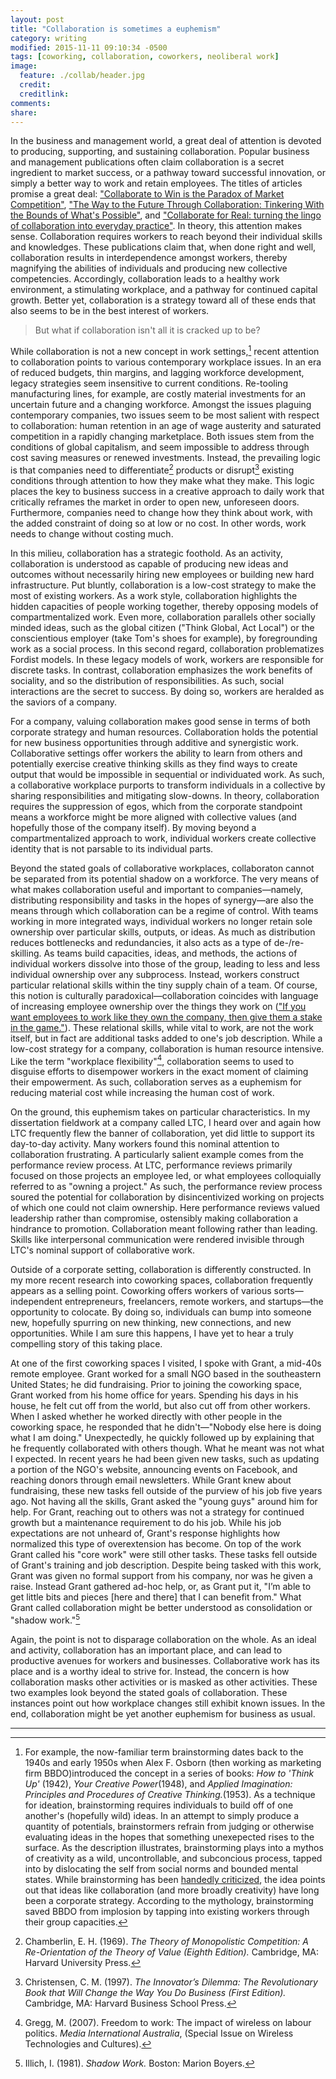```yaml
---
layout: post
title: "Collaboration is sometimes a euphemism"
category: writing
modified: 2015-11-11 09:10:34 -0500
tags: [coworking, collaboration, coworkers, neoliberal work]
image:
  feature: ./collab/header.jpg
  credit: 
  creditlink: 
comments: 
share: 
---
```

In the business and management world, a great deal of attention is devoted to producing, supporting, and sustaining collaboration. Popular business and management publications often claim collaboration is a secret ingredient to market success, or a pathway toward successful innovation, or simply a better way to work and retain employees. The titles of articles promise a great deal: ["Collaborate to Win is the Paradox of Market Competition"](http://www.entrepreneur.com/article/234559), ["The Way to the Future Through Collaboration: Tinkering With the Bounds of What's Possible"](http://www.wired.com/insights/2014/05/way-future-collaboration-tinkering-bounds-whats-possible/), and ["Collaborate for Real: turning the lingo of collaboration into everyday practice"](https://hbr.org/2015/09/collaborate-for-real). In theory, this attention makes sense. Collaboration requires workers to reach beyond their individual skills and knowledges. These publications claim that, when done right and well, collaboration results in interdependence amongst workers, thereby magnifying the abilities of individuals and producing new collective competencies. Accordingly, collaboration leads to a healthy work environment, a stimulating workplace, and a pathway for continued capital growth. Better yet, collaboration is a strategy toward all of these ends that also seems to be in the best interest of workers. 

>But what if collaboration isn't all it is cracked up to be?

While collaboration is not a new concept in work settings,[^1] recent attention to collaboration points to various contemporary workplace issues. In an era of reduced budgets, thin margins, and lagging workforce development, legacy strategies seem insensitive to current conditions. Re-tooling manufacturing lines, for example, are costly material investments for an uncertain future and a changing workforce. Amongst the issues plaguing contemporary companies, two issues seem to be most salient with respect to collaboration: human retention in an age of wage austerity and saturated competition in a rapidly changing marketplace. Both issues stem from the conditions of global capitalism, and seem impossible to address through cost saving measures or renewed investments. Instead, the prevailing logic is that companies need to differentiate[^2] products or disrupt[^3] existing conditions through attention to how they make what they make. This logic places the key to business success in a creative approach to daily work that critically reframes the market in order to open new, unforeseen doors. Furthermore, companies need to change how they think about work, with the added constraint of doing so at low or no cost. In other words, work needs to change without costing much.

In this milieu, collaboration has a strategic foothold. As an activity, collaboration is understood as capable of producing new ideas and outcomes without necessarily hiring new employees or building new hard infrastructure. Put bluntly, collaboration is a low-cost strategy to make the most of existing workers. As a work style, collaboration highlights the hidden capacities of people working together, thereby opposing models of compartmentalized work. Even more, collaboration parallels other socially minded ideas, such as the global citizen ("Think Global, Act Local") or the conscientious employer (take Tom's shoes for example), by foregrounding work as a social process. In this second regard, collaboration problematizes Fordist models. In these legacy models of work, workers are responsible for discrete tasks. In contrast, collaboration emphasizes the work benefits of sociality, and so the distribution of responsibilities. As such, social interactions are the secret to success. By doing so, workers are heralded as the saviors of a company.

For a company, valuing collaboration makes good sense in terms of both corporate strategy and human resources. Collaboration holds the potential for new business opportunities through additive and synergistic work. Collaborative settings offer workers the ability to learn from others and potentially exercise creative thinking skills as they find ways to create output that would be impossible in sequential or individuated work. As such, a collaborative workplace purports to transform individuals in a collective by sharing responsibilities and mitigating slow-downs. In theory, collaboration requires the suppression of egos, which from the corporate standpoint means a workforce might be more aligned with collective values (and hopefully those of the company itself). By moving beyond a compartmentalized approach to work, individual workers create collective identity that is not parsable to its individual parts.

Beyond the stated goals of collaborative workplaces, collaboraton cannot be separated from its potential shadow on a workforce. The very means of what makes collaboration useful and important to companies&mdash;namely, distributing responsibility and tasks in the hopes of synergy&mdash;are also the means through which collaboration can be a regime of control. With teams working in more integrated ways, individual workers no longer retain sole ownership over particular skills, outputs, or ideas. As much as distribution reduces bottlenecks and redundancies, it also acts as a type of de-/re-skilling. As teams build capacities, ideas, and methods, the actions of individual workers dissolve into those of the group, leading to less and less individual ownership over any subprocess. Instead, workers construct particular relational skills within the tiny supply chain of a team. Of course, this notion is culturally paradoxical&mdash;collaboration coincides with language of increasing employee ownership over the things they work on (["If you want employees to work like they own the company, then give them a stake in the game."](http://www.entrepreneur.com/article/218028)). These relational skills, while vital to work, are not the work itself, but in fact are additional tasks added to one's job description. While a low-cost strategy for a company, collaboration is human resource intensive. Like the term "workplace flexibility"[^4], collaboration seems to used to disguise efforts to disempower workers in the exact moment of claiming their empowerment. As such, collaboration serves as a euphemism for reducing material cost while increasing the human cost of work.

On the ground, this euphemism takes on particular characteristics. In my dissertation fieldwork at a company called LTC, I heard over and again how LTC frequently flew the banner of collaboration, yet did little to support its day-to-day activity. Many workers found this nominal attention to collaboration frustrating. A particularly salient example comes from the performance review process. At LTC, performance reviews primarily focused on those projects an employee led, or what employees colloquially referred to as "owning a project." As such, the performance review process soured the potential for collaboration by disincentivized working on projects of which one could not claim ownership. Here performance reviews valued leadership rather than compromise, ostensibly making collaboration a hindrance to promotion. Collaboration meant following rather than leading. Skills like interpersonal communication were rendered invisible through LTC's nominal support of collaborative work.

Outside of a corporate setting, collaboration is differently constructed. In my more recent research into coworking spaces, collaboration frequently appears as a selling point. Coworking offers workers of various sorts&mdash; independent entrepreneurs, freelancers, remote workers, and startups&mdash;the opportunity to colocate. By doing so, individuals can bump into someone new, hopefully spurring on new thinking, new connections, and new opportunities. While I am sure this happens, I have yet to hear a truly compelling story of this taking place.

At one of the first coworking spaces I visited, I spoke with Grant, a mid-40s remote employee. Grant worked for a small NGO based in the southeastern United States; he did fundraising. Prior to joining the coworking space, Grant worked from his home office for years. Spending his days in his house, he felt cut off from the world, but also cut off from other workers. When I asked whether he worked directly with other people in the coworking space, he responded that he didn't&mdash;"Nobody else here is doing what I am doing." Unexpectedly, he quickly followed up by explaining that he frequently collaborated with others though. What he meant was not what I expected. In recent years he had been given new tasks, such as updating a portion of the NGO's website, announcing events on Facebook, and reaching donors through email newsletters. While Grant knew about fundraising, these new tasks fell outside of the purview of his job five years ago. Not having all the skills, Grant asked the "young guys" around him for help. For Grant, reaching out to others was not a strategy for continued growth but a maintenance requirement to do his job. While his job expectations are not unheard of, Grant's response highlights how normalized this type of overextension has become. On top of the work Grant called his "core work" were still other tasks. These tasks fell outside of Grant's training and job description. Despite being tasked with this work, Grant was given no formal support from his company, nor was he given a raise. Instead Grant gathered ad-hoc help, or, as Grant put it, "I’m able to get little bits and pieces [here and there] that I can benefit from." What Grant called collaboration might be better understood as consolidation or "shadow work."[^5]

Again, the point is not to disparage collaboration on the whole. As an ideal and activity, collaboration has an important place, and can lead to productive avenues for workers and businesses. Collaborative work has its place and is a worthy ideal to strive for. Instead, the concern is how collaboration masks other activities or is masked as other activities. These two examples look beyond the stated goals of collaboration. These instances point out how workplace changes still exhibit known issues. In the end, collaboration might be yet another euphemism for business as usual.

---

[^1]: For example, the now-familiar term brainstorming dates back to the 1940s and early 1950s when Alex F. Osborn (then working as marketing firm BBDO)introduced the concept in a series of books: *How to 'Think Up'* (1942), *Your Creative Power*(1948), and *Applied Imagination: Principles and Procedures of Creative Thinking.*(1953). As a technique for ideation, brainstorming requires individuals to build off of one another's (hopefully wild) ideas. In an attempt to simply produce a quantity of potentials, brainstormers refrain from judging or otherwise evaluating ideas in the hopes that something unexepected rises to the surface. As the description illustrates, brainstorming plays into a mythos of creativity as a wild, uncontrollable, and subconcious process, tapped into by dislocating the self from social norms and bounded mental states. While brainstorming has been [handedly criticized](http://www.newyorker.com/magazine/2012/01/30/groupthink), the idea points out that ideas like collaboration (and more broadly creativity) have long been a corporate strategy. According to the mythology, brainstorming saved BBDO from implosion by tapping into existing workers through their group capacities.

[^2]: Chamberlin, E. H. (1969). *The Theory of Monopolistic Competition: A Re-Orientation of the Theory of Value (Eighth Edition).* Cambridge, MA: Harvard University Press.

[^3]: Christensen, C. M. (1997). *The Innovator’s Dilemma: The Revolutionary Book that Will Change the Way You Do Business (First Edition).* Cambridge, MA: Harvard Business School Press.

[^4]: Gregg, M. (2007). Freedom to work: The impact of wireless on labour politics. *Media International Australia*, (Special Issue on Wireless Technologies and Cultures).

[^5]: Illich, I. (1981). *Shadow Work.* Boston: Marion Boyers.

